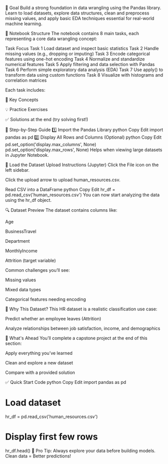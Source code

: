 🎯 Goal
Build a strong foundation in data wrangling using the Pandas library. Learn to load datasets, explore data structures, clean and preprocess missing values, and apply basic EDA techniques essential for real-world machine learning.

🧱 Notebook Structure
The notebook contains 8 main tasks, each representing a core data wrangling concept:

Task	Focus
Task 1	Load dataset and inspect basic statistics
Task 2	Handle missing values (e.g., dropping or imputing)
Task 3	Encode categorical features using one-hot encoding
Task 4	Normalize and standardize numerical features
Task 5	Apply filtering and data selection with Pandas
Task 6	Perform simple exploratory data analysis (EDA)
Task 7	Use apply() to transform data using custom functions
Task 8	Visualize with histograms and correlation matrices

Each task includes:

🧠 Key Concepts

💡 Practice Exercises

✅ Solutions at the end (try solving first!)

🧪 Step-by-Step Guide
1️⃣ Import the Pandas Library
python
Copy
Edit
import pandas as pd
2️⃣ Display All Rows and Columns (Optional)
python
Copy
Edit
pd.set_option('display.max_columns', None)
pd.set_option('display.max_rows', None)
Helps when viewing large datasets in Jupyter Notebook.

📂 Load the Dataset
Upload Instructions (Jupyter)
Click the File icon on the left sidebar.

Click the upload arrow to upload human_resources.csv.

Read CSV into a DataFrame
python
Copy
Edit
hr_df = pd.read_csv('human_resources.csv')
You can now start analyzing the data using the hr_df object.

🔍 Dataset Preview
The dataset contains columns like:

Age

BusinessTravel

Department

MonthlyIncome

Attrition (target variable)

Common challenges you’ll see:

Missing values

Mixed data types

Categorical features needing encoding

📌 Why This Dataset?
This HR dataset is a realistic classification use case:

Predict whether an employee leaves (Attrition)

Analyze relationships between job satisfaction, income, and demographics

🚀 What's Ahead
You’ll complete a capstone project at the end of this section:

Apply everything you’ve learned

Clean and explore a new dataset

Compare with a provided solution

✅ Quick Start Code
python
Copy
Edit
import pandas as pd

# Load dataset
hr_df = pd.read_csv('human_resources.csv')

# Display first few rows
hr_df.head()
📌 Pro Tip:
Always explore your data before building models. Clean data = Better predictions!
